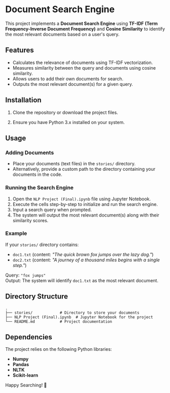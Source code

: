 
# Document Search Engine

This project implements a **Document Search Engine** using **TF-IDF (Term Frequency-Inverse Document Frequency)** and **Cosine Similarity** to identify the most relevant documents based on a user's query.

## Features

- Calculates the relevance of documents using TF-IDF vectorization.
- Measures similarity between the query and documents using cosine similarity.
- Allows users to add their own documents for search.
- Outputs the most relevant document(s) for a given query.

## Installation

1. Clone the repository or download the project files.

2. Ensure you have Python 3.x installed on your system.

## Usage

### Adding Documents
- Place your documents (text files) in the `stories/` directory.
- Alternatively, provide a custom path to the directory containing your documents in the code.

### Running the Search Engine
1. Open the `NLP Project (Final).ipynb` file using Jupyter Notebook.
2. Execute the cells step-by-step to initialize and run the search engine.
3. Input a search query when prompted.
4. The system will output the most relevant document(s) along with their similarity scores.

### Example
If your `stories/` directory contains:
- `doc1.txt` (content: *"The quick brown fox jumps over the lazy dog."*)
- `doc2.txt` (content: *"A journey of a thousand miles begins with a single step."*)

Query: `"fox jumps"`  
Output: The system will identify `doc1.txt` as the most relevant document.

## Directory Structure

```
.
├── stories/            # Directory to store your documents
├── NLP Project (Final).ipynb  # Jupyter Notebook for the project
└── README.md           # Project documentation
```

## Dependencies

The project relies on the following Python libraries:
- **Numpy**
- **Pandas**
- **NLTK**
- **Scikit-learn**



Happy Searching! 🚀
